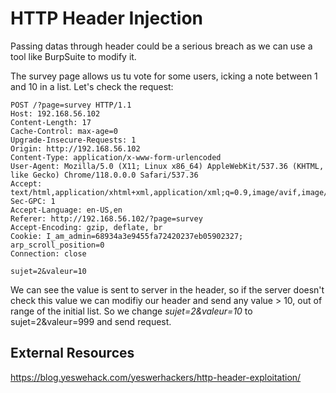 # HTTP Header Injection

Passing datas through header could be a serious breach as we can use a tool like BurpSuite to modify it.

The survey page allows us tu vote for some users, icking a note between 1 and 10 in a list.
Let's check the request:
```shell
POST /?page=survey HTTP/1.1
Host: 192.168.56.102
Content-Length: 17
Cache-Control: max-age=0
Upgrade-Insecure-Requests: 1
Origin: http://192.168.56.102
Content-Type: application/x-www-form-urlencoded
User-Agent: Mozilla/5.0 (X11; Linux x86_64) AppleWebKit/537.36 (KHTML, like Gecko) Chrome/118.0.0.0 Safari/537.36
Accept: text/html,application/xhtml+xml,application/xml;q=0.9,image/avif,image/webp,image/apng,*/*;q=0.8
Sec-GPC: 1
Accept-Language: en-US,en
Referer: http://192.168.56.102/?page=survey
Accept-Encoding: gzip, deflate, br
Cookie: I_am_admin=68934a3e9455fa72420237eb05902327; arp_scroll_position=0
Connection: close

sujet=2&valeur=10
```
We can see the value is sent to server in the header, so if the server doesn't check this value we can modifiy our header and send any value > 10, out of range of the initial list.
So we change _sujet=2&valeur=10_ to sujet=2&valeur=999
and send request.

## External Resources

https://blog.yeswehack.com/yeswerhackers/http-header-exploitation/